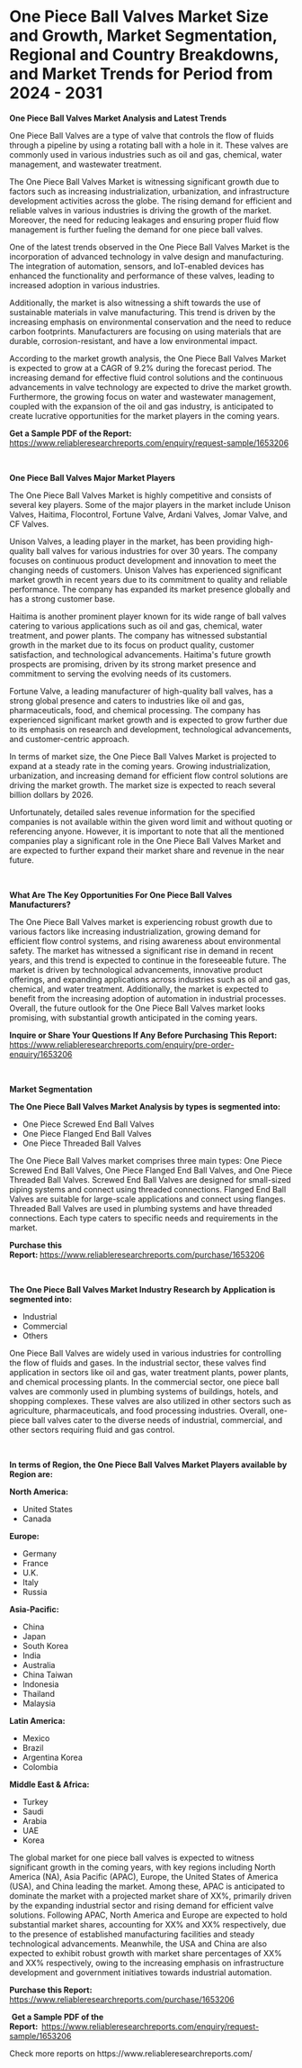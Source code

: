 <p><h1>One Piece Ball Valves Market Size and Growth, Market Segmentation, Regional and Country Breakdowns, and Market Trends for Period from 2024 -  2031</h1></p><p><strong>One Piece Ball Valves Market Analysis and Latest Trends</strong></p>
<p><p>One Piece Ball Valves are a type of valve that controls the flow of fluids through a pipeline by using a rotating ball with a hole in it. These valves are commonly used in various industries such as oil and gas, chemical, water management, and wastewater treatment.</p><p>The One Piece Ball Valves Market is witnessing significant growth due to factors such as increasing industrialization, urbanization, and infrastructure development activities across the globe. The rising demand for efficient and reliable valves in various industries is driving the growth of the market. Moreover, the need for reducing leakages and ensuring proper fluid flow management is further fueling the demand for one piece ball valves.</p><p>One of the latest trends observed in the One Piece Ball Valves Market is the incorporation of advanced technology in valve design and manufacturing. The integration of automation, sensors, and IoT-enabled devices has enhanced the functionality and performance of these valves, leading to increased adoption in various industries.</p><p>Additionally, the market is also witnessing a shift towards the use of sustainable materials in valve manufacturing. This trend is driven by the increasing emphasis on environmental conservation and the need to reduce carbon footprints. Manufacturers are focusing on using materials that are durable, corrosion-resistant, and have a low environmental impact.</p><p>According to the market growth analysis, the One Piece Ball Valves Market is expected to grow at a CAGR of 9.2% during the forecast period. The increasing demand for effective fluid control solutions and the continuous advancements in valve technology are expected to drive the market growth. Furthermore, the growing focus on water and wastewater management, coupled with the expansion of the oil and gas industry, is anticipated to create lucrative opportunities for the market players in the coming years.</p></p>
<p><strong>Get a Sample PDF of the Report:&nbsp;</strong> <a href="https://www.reliableresearchreports.com/enquiry/request-sample/1653206">https://www.reliableresearchreports.com/enquiry/request-sample/1653206</a></p>
<p>&nbsp;</p>
<p><strong>One Piece Ball Valves Major Market Players</strong></p>
<p><p>The One Piece Ball Valves Market is highly competitive and consists of several key players. Some of the major players in the market include Unison Valves, Haitima, Flocontrol, Fortune Valve, Ardani Valves, Jomar Valve, and CF Valves.</p><p>Unison Valves, a leading player in the market, has been providing high-quality ball valves for various industries for over 30 years. The company focuses on continuous product development and innovation to meet the changing needs of customers. Unison Valves has experienced significant market growth in recent years due to its commitment to quality and reliable performance. The company has expanded its market presence globally and has a strong customer base.</p><p>Haitima is another prominent player known for its wide range of ball valves catering to various applications such as oil and gas, chemical, water treatment, and power plants. The company has witnessed substantial growth in the market due to its focus on product quality, customer satisfaction, and technological advancements. Haitima's future growth prospects are promising, driven by its strong market presence and commitment to serving the evolving needs of its customers.</p><p>Fortune Valve, a leading manufacturer of high-quality ball valves, has a strong global presence and caters to industries like oil and gas, pharmaceuticals, food, and chemical processing. The company has experienced significant market growth and is expected to grow further due to its emphasis on research and development, technological advancements, and customer-centric approach.</p><p>In terms of market size, the One Piece Ball Valves Market is projected to expand at a steady rate in the coming years. Growing industrialization, urbanization, and increasing demand for efficient flow control solutions are driving the market growth. The market size is expected to reach several billion dollars by 2026.</p><p>Unfortunately, detailed sales revenue information for the specified companies is not available within the given word limit and without quoting or referencing anyone. However, it is important to note that all the mentioned companies play a significant role in the One Piece Ball Valves Market and are expected to further expand their market share and revenue in the near future.</p></p>
<p>&nbsp;</p>
<p><strong>What Are The Key Opportunities For One Piece Ball Valves Manufacturers?</strong></p>
<p><p>The One Piece Ball Valves market is experiencing robust growth due to various factors like increasing industrialization, growing demand for efficient flow control systems, and rising awareness about environmental safety. The market has witnessed a significant rise in demand in recent years, and this trend is expected to continue in the foreseeable future. The market is driven by technological advancements, innovative product offerings, and expanding applications across industries such as oil and gas, chemical, and water treatment. Additionally, the market is expected to benefit from the increasing adoption of automation in industrial processes. Overall, the future outlook for the One Piece Ball Valves market looks promising, with substantial growth anticipated in the coming years.</p></p>
<p><strong>Inquire or Share Your Questions If Any Before Purchasing This Report:</strong> <a href="https://www.reliableresearchreports.com/enquiry/pre-order-enquiry/1653206">https://www.reliableresearchreports.com/enquiry/pre-order-enquiry/1653206</a></p>
<p>&nbsp;</p>
<p><strong>Market Segmentation</strong></p>
<p><strong>The One Piece Ball Valves Market Analysis by types is segmented into:</strong></p>
<p><ul><li>One Piece Screwed End Ball Valves</li><li>One Piece Flanged End Ball Valves</li><li>One Piece Threaded Ball Valves</li></ul></p>
<p><p>The One Piece Ball Valves market comprises three main types: One Piece Screwed End Ball Valves, One Piece Flanged End Ball Valves, and One Piece Threaded Ball Valves. Screwed End Ball Valves are designed for small-sized piping systems and connect using threaded connections. Flanged End Ball Valves are suitable for large-scale applications and connect using flanges. Threaded Ball Valves are used in plumbing systems and have threaded connections. Each type caters to specific needs and requirements in the market.</p></p>
<p><strong>Purchase this Report:&nbsp;</strong><a href="https://www.reliableresearchreports.com/purchase/1653206">https://www.reliableresearchreports.com/purchase/1653206</a></p>
<p>&nbsp;</p>
<p><strong>The One Piece Ball Valves Market Industry Research by Application is segmented into:</strong></p>
<p><ul><li>Industrial</li><li>Commercial</li><li>Others</li></ul></p>
<p><p>One Piece Ball Valves are widely used in various industries for controlling the flow of fluids and gases. In the industrial sector, these valves find application in sectors like oil and gas, water treatment plants, power plants, and chemical processing plants. In the commercial sector, one piece ball valves are commonly used in plumbing systems of buildings, hotels, and shopping complexes. These valves are also utilized in other sectors such as agriculture, pharmaceuticals, and food processing industries. Overall, one-piece ball valves cater to the diverse needs of industrial, commercial, and other sectors requiring fluid and gas control.</p></p>
<p>&nbsp;</p>
<p><strong>In terms of Region, the One Piece Ball Valves Market Players available by Region are:</strong></p>
<p>
    <p> <strong> North America: </strong>
        <ul>
            <li>United States</li>
            <li>Canada</li>
        </ul>
        </p> 
    <p> <strong> Europe: </strong>
        <ul>
            <li>Germany</li>
            <li>France</li>
            <li>U.K.</li>
            <li>Italy</li>
            <li>Russia</li>
        </ul>
        </p> 
    <p> <strong> Asia-Pacific: </strong>
        <ul>
            <li>China</li>
            <li>Japan</li>
            <li>South Korea</li>
            <li>India</li>
            <li>Australia</li>
            <li>China Taiwan</li>
            <li>Indonesia</li>
            <li>Thailand</li>
            <li>Malaysia</li>
        </ul>
        </p> 
    <p> <strong> Latin America: </strong>
        <ul>
            <li>Mexico</li>
            <li>Brazil</li>
            <li>Argentina Korea</li>
            <li>Colombia</li>
        </ul>
        </p> 
    <p> <strong> Middle East & Africa: </strong>
        <ul>
            <li>Turkey</li>
            <li>Saudi</li>
            <li>Arabia</li>
            <li>UAE</li>
            <li>Korea</li>
        </ul>
    </p>
    </p>
<p><p>The global market for one piece ball valves is expected to witness significant growth in the coming years, with key regions including North America (NA), Asia Pacific (APAC), Europe, the United States of America (USA), and China leading the market. Among these, APAC is anticipated to dominate the market with a projected market share of XX%, primarily driven by the expanding industrial sector and rising demand for efficient valve solutions. Following APAC, North America and Europe are expected to hold substantial market shares, accounting for XX% and XX% respectively, due to the presence of established manufacturing facilities and steady technological advancements. Meanwhile, the USA and China are also expected to exhibit robust growth with market share percentages of XX% and XX% respectively, owing to the increasing emphasis on infrastructure development and government initiatives towards industrial automation.</p></p>
<p><strong>Purchase this Report: </strong><a href="https://www.reliableresearchreports.com/purchase/1653206">https://www.reliableresearchreports.com/purchase/1653206</a></p>
<p>&nbsp;<strong>Get a Sample PDF of the Report:&nbsp;&nbsp;</strong><a href="https://www.reliableresearchreports.com/enquiry/request-sample/1653206">https://www.reliableresearchreports.com/enquiry/request-sample/1653206</a></p>
<p><strong></strong></p>
<p>Check more reports on https://www.reliableresearchreports.com/</p>
